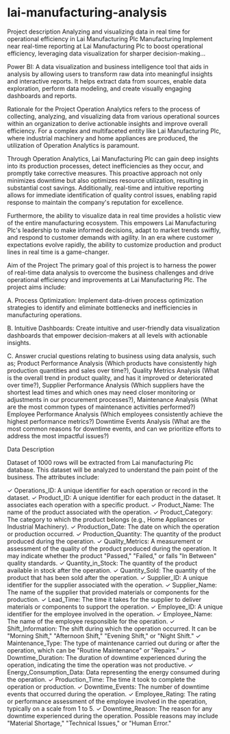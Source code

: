 # lai-manufacturing-analysis

Project description
Analyzing and visualizing data in real time for operational efficiency in Lai Manufacturing Plc
Manufacturing Implement near real-time reporting at Lai Manufacturing Plc to boost operational efficiency, leveraging data visualization for sharper decision-making...

Power BI: A data visualization and business intelligence tool that aids in analysis by allowing users to transform raw data into meaningful insights and interactive reports. It helps extract data from sources, enable data exploration,  perform data modeling, and create visually engaging dashboards and reports.

Rationale for the Project
Operation Analytics refers to the process of collecting, analyzing, and visualizing data from various operational sources within an organization to derive actionable insights and improve overall efficiency. For a complex and multifaceted entity like Lai Manufacturing Plc, where industrial machinery and home appliances are produced, the utilization of Operation Analytics is paramount.

Through Operation Analytics, Lai Manufacturing Plc can gain deep insights into its production processes, detect inefficiencies as they occur, and promptly take corrective measures. This proactive approach not only minimizes downtime but also optimizes resource utilization, resulting in substantial cost savings. Additionally, real-time and intuitive reporting allows for immediate identification of quality control issues, enabling rapid response to maintain the company's reputation for excellence.

Furthermore, the ability to visualize data in real time provides a holistic view of the entire manufacturing ecosystem. This empowers Lai Manufacturing Plc's leadership to make informed decisions, adapt to market trends swiftly, and respond to customer demands with agility. In an era where customer expectations evolve rapidly, the ability to customize production and product lines in real time is a game-changer.


Aim of the Project
The primary goal of this project is to harness the power of real-time data analysis to overcome the business challenges and drive operational efficiency and improvements at Lai Manufacturing Plc. The project aims include:


A. Process Optimization: Implement data-driven process optimization strategies to identify and eliminate bottlenecks and inefficiencies in manufacturing operations.
 
B. Intuitive Dashboards: Create intuitive and user-friendly data visualization dashboards that empower decision-makers at all levels with actionable insights.
 
C. Answer crucial questions relating to business using data analysis, such as; Product Performance Analysis (Which products have consistently high production quantities and sales over time?), Quality Metrics Analysis (What is the overall trend in product quality, and has it improved or deteriorated over time?), Supplier Performance Analysis (Which suppliers have the shortest lead times and which ones may need closer monitoring or adjustments in our procurement processes?), Maintenance Analysis (What are the most common types of maintenance activities performed?) Employee Performance Analysis (Which employees consistently achieve the highest performance metrics?) Downtime Events Analysis (What are the most common reasons for downtime events, and can we prioritize efforts to address the most impactful issues?)

Data Description

Dataset of 1000 rows will be extracted from Lai manufacturing Plc database. This dataset will be analyzed to understand the pain point of the business. The attributes include:


✓ Operations_ID:  A unique identifier for each operation or record in the dataset.
✓ Product_ID: A unique identifier for each product in the dataset. It associates each operation with a specific product.
✓ Product_Name: The name of the product associated with the operation.
✓ Product_Category: The category to which the product belongs (e.g., Home Appliances or Industrial Machinery).
✓ Production_Date: The date on which the operation or production occurred.
✓ Production_Quantity: The quantity of the product produced during the operation.
✓ Quality_Metrics: A measurement or assessment of the quality of the product produced during the operation. It may indicate whether the product "Passed," "Failed," or falls "In Between" quality standards.
✓ Quantity_in_Stock: The quantity of the product available in stock after the operation.
✓ Quantity_Sold: The quantity of the product that has been sold after the operation.
✓ Supplier_ID: A unique identifier for the supplier associated with the operation.
✓ Supplier_Name: The name of the supplier that provided materials or components for the production.
✓ Lead_Time: The time it takes for the supplier to deliver materials or components to support the operation.
✓ Employee_ID: A unique identifier for the employee involved in the operation.
✓ Employee_Name: The name of the employee responsible for the operation.
✓ Shift_Information: The shift during which the operation occurred. It can be "Morning Shift," "Afternoon Shift," "Evening Shift," or "Night Shift."
✓ Maintenance_Type: The type of maintenance carried out during or after the operation, which can be "Routine Maintenance" or "Repairs."
✓ Downtime_Duration: The duration of downtime experienced during the operation, indicating the time the operation was not productive.
✓ Energy_Consumption_Data: Data representing the energy consumed during the operation.
✓ Production_Time: The time it took to complete the operation or production.
✓ Downtime_Events: The number of downtime events that occurred during the operation.
✓ Employee_Rating: The rating or performance assessment of the employee involved in the operation, typically on a scale from 1 to 5.
✓ Downtime_Reason: The reason for any downtime experienced during the operation. Possible reasons may include "Material Shortage," "Technical Issues," or "Human Error."
